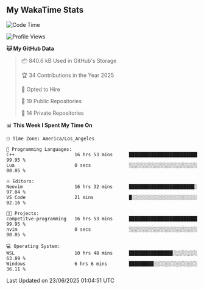 ## My WakaTime Stats
<!--START_SECTION:waka-->
![Code Time](http://img.shields.io/badge/Code%20Time-358%20hrs%2052%20mins-blue)

![Profile Views](http://img.shields.io/badge/Profile%20Views-0-blue)

**🐱 My GitHub Data** 

> 📦 840.6 kB Used in GitHub's Storage 
 > 
> 🏆 34 Contributions in the Year 2025
 > 
> 💼 Opted to Hire
 > 
> 📜 19 Public Repositories 
 > 
> 🔑 14 Private Repositories 
 > 
📊 **This Week I Spent My Time On** 

```text
🕑︎ Time Zone: America/Los_Angeles

💬 Programming Languages: 
C++                      16 hrs 53 mins      █████████████████████████   99.95 % 
Lua                      0 secs              ░░░░░░░░░░░░░░░░░░░░░░░░░   00.05 % 

🔥 Editors: 
Neovim                   16 hrs 32 mins      ████████████████████████░   97.84 % 
VS Code                  21 mins             █░░░░░░░░░░░░░░░░░░░░░░░░   02.16 % 

🐱‍💻 Projects: 
competitve-programming   16 hrs 53 mins      █████████████████████████   99.95 % 
nvim                     0 secs              ░░░░░░░░░░░░░░░░░░░░░░░░░   00.05 % 

💻 Operating System: 
WSL                      10 hrs 48 mins      ████████████████░░░░░░░░░   63.89 % 
Windows                  6 hrs 6 mins        █████████░░░░░░░░░░░░░░░░   36.11 % 
```


 Last Updated on 23/06/2025 01:04:51 UTC
<!--END_SECTION:waka-->
